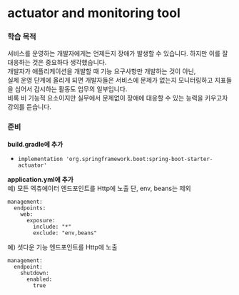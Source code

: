 # actuator and monitoring tool
### 학습 목적
서비스를 운영하는 개발자에게는 언제든지 장애가 발생할 수 있습니다. 하지만 이를 잘 대응하는 것은 중요하다 생각했습니다. <br>
개발자가 애플리케이션을 개발할 때 기능 요구사항만 개발하는 것이 아닌, <br>
실제 운영 단계에 올리게 되면 개발자들은 서비스에 문제가 없는지 모니터링하고 지표들을 심어서 감시하는 활동도 업무의 일부입니다. <br>
비록 비 기능적 요소이지만 실무에서 문제없이 장애에 대응할 수 있는 능력을 키우고자 강의를 듣습니다.

### 준비
**build.gradle에 추가**
- `implementation 'org.springframework.boot:spring-boot-starter-actuator'` <br>

**application.yml에 추가** <br>
예) 모든 엑츄에이터 엔드포인트를 Http에 노출 단, env, beans는 제외
```
management:
  endpoints:
    web:
      exposure:
        include: "*"
        exclude: "env,beans"
```        

예) 셧다운 기능 엔드포인트를 Http에 노출
```
management:
  endpoint:
    shutdown:
      enabled:
        true
```
